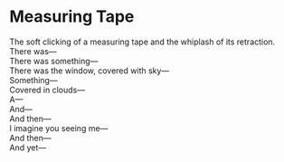 # Measuring Tape

The soft clicking of a measuring tape and the whiplash of its retraction.  
There was—  
There was something—  
There was the window, covered with sky—  
Something—  
Covered in clouds—  
A—  
And—  
And then—  
I imagine you seeing me—   
And then—  
And yet—  